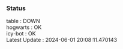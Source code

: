 ### Status


table : DOWN  
hogwarts : OK  
icy-bot : OK  
Latest Update : 2024-06-01 20:08:11.470143
